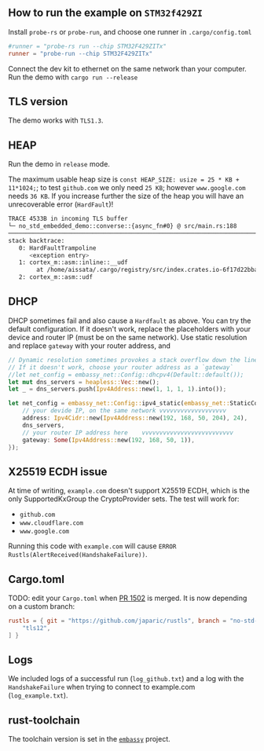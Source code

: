 ## How to run the example on `STM32f429ZI` 

Install `probe-rs` or `probe-run`, and choose one runner in `.cargo/config.toml`

```toml
#runner = "probe-rs run --chip STM32F429ZITx"
runner = "probe-run --chip STM32F429ZITx"
```

Connect the dev kit to ethernet on the same network than your computer.
Run the demo with `cargo run --release`

## TLS version

The demo works with `TLS1.3`.

## HEAP

Run the demo in `release` mode.

The maximum usable heap size is `const HEAP_SIZE: usize = 25 * KB + 11*1024;`; to test `github.com` we only need `25 KB`; however `www.google.com` needs 
`36 KB`. If you increase further the size of the heap you will have an unrecoverable error (`HardFault`)!

```bash
TRACE 4533B in incoming TLS buffer
└─ no_std_embedded_demo::converse::{async_fn#0} @ src/main.rs:188
────────────────────────────────────────────────────────────────────────────────
stack backtrace:
   0: HardFaultTrampoline
      <exception entry>
   1: cortex_m::asm::inline::__udf
        at /home/aissata/.cargo/registry/src/index.crates.io-6f17d22bba15001f/cortex-m-0.7.7/src/../asm/inline.rs:181:5
   2: cortex_m::asm::udf
```

## DHCP

DHCP sometimes fail and also cause a `Hardfault` as above. You can try the default configuration.
If it doesn't work, replace the placeholders with your device and router IP (must be on the same network).
Use static resolution and replace `gateway` with your router address, and 

```rust
// Dynamic resolution sometimes provokes a stack overflow down the line.
// If it doesn't work, choose your router address as a `gateway`
//let net_config = embassy_net::Config::dhcpv4(Default::default());
let mut dns_servers = heapless::Vec::new();
let _ = dns_servers.push(Ipv4Address::new(1, 1, 1, 1).into());

let net_config = embassy_net::Config::ipv4_static(embassy_net::StaticConfigV4 {
    // your devide IP, on the same network vvvvvvvvvvvvvvvvvvv
    address: Ipv4Cidr::new(Ipv4Address::new(192, 168, 50, 204), 24),
    dns_servers,
    // your router IP address here    vvvvvvvvvvvvvvvvvvvvvvvvvv
    gateway: Some(Ipv4Address::new(192, 168, 50, 1)),
});
```


## X25519 ECDH issue

At time of writing, `example.com` doesn't support X25519 ECDH, which is the only SupportedKxGroup the CryptoProvider sets. The test will work for:
- `github.com`
- `www.cloudflare.com`
- `www.google.com`

Running this code with `example.com` will cause `ERROR Rustls(AlertReceived(HandshakeFailure))`.

## Cargo.toml

TODO: edit your `Cargo.toml` when [PR 1502](https://github.com/rustls/rustls/pull/1502) is merged. It is now depending on a custom branch:

```toml
rustls = { git = "https://github.com/japaric/rustls", branch = "no-std-support", default-features = false, features = [
    "tls12",
] }
```

## Logs

We included logs of a successful run (`log_github.txt`) and a log with the `HandshakeFailure` when trying to connect to example.com (`log_example.txt`).

## rust-toolchain

The toolchain version is set in the [`embassy`](https://github.com/embassy-rs/embassy/blob/main/rust-toolchain.toml) project.
